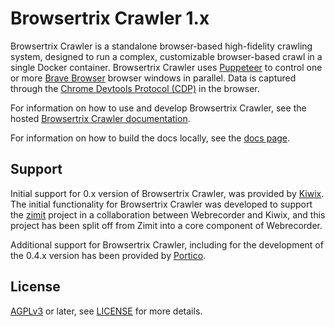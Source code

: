# Browsertrix Crawler 1.x

Browsertrix Crawler is a standalone browser-based high-fidelity crawling system, designed to run a complex, customizable browser-based crawl in a single Docker container. Browsertrix Crawler uses [Puppeteer](https://github.com/puppeteer/puppeteer) to control one or more [Brave Browser](https://brave.com/) browser windows in parallel. Data is captured through the [Chrome Devtools Protocol (CDP)](https://chromedevtools.github.io/devtools-protocol/) in the browser.

For information on how to use and develop Browsertrix Crawler, see the hosted [Browsertrix Crawler documentation](https://crawler.docs.browsertrix.com).

For information on how to build the docs locally, see the [docs page](docs/docs/develop/docs.md).


## Support
Initial support for 0.x version of Browsertrix Crawler, was provided by [Kiwix](https://kiwix.org/). The initial functionality for Browsertrix Crawler was developed to support the [zimit](https://github.com/openzim/zimit) project in a collaboration between Webrecorder and Kiwix, and this project has been split off from Zimit into a core component of Webrecorder.

Additional support for Browsertrix Crawler, including for the development of the 0.4.x version has been provided by [Portico](https://www.portico.org/).

## License

[AGPLv3](https://www.gnu.org/licenses/agpl-3.0) or later, see [LICENSE](LICENSE) for more details.
